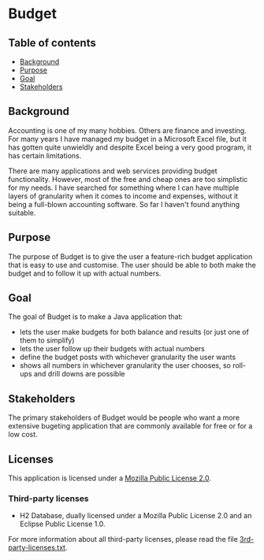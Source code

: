 # Budget

## Table of contents
* [Background](#background)
* [Purpose](#purpose)
* [Goal](#goal)
* [Stakeholders](#stakeholders)

## Background
Accounting is one of my many hobbies. Others are finance and investing. For 
many years I have managed my budget in a Microsoft Excel file, but it has 
gotten quite unwieldly and despite Excel being a very good program, it has 
certain limitations.

There are many applications and web services providing budget functionality. 
However, most of the free and cheap ones are too simplistic for my needs. I 
have searched for something where I can have multiple layers of granularity 
when it comes to income and expenses, without it being a full-blown accounting 
software. So far I haven't found anything suitable.

## Purpose
The purpose of Budget is to give the user a feature-rich budget application 
that is easy to use and customise. The user should be able to both make the 
budget and to follow it up with actual numbers.

## Goal
The goal of Budget is to make a Java application that:

* lets the user make budgets for both balance and results (or just one of them 
to simplify)
* lets the user follow up their budgets with actual numbers
* define the budget posts with whichever granularity the user wants
* shows all numbers in whichever granularity the user chooses, so roll-ups and 
drill downs are possible

## Stakeholders
The primary stakeholders of Budget would be people who want a more extensive 
bugeting application that are commonly available for free or for a low cost.

## Licenses
This application is licensed under a [Mozilla Public License 2.0][1].

### Third-party licenses
* H2 Database, dually licensed under a Mozilla Public License 2.0 and an 
Eclipse Public License 1.0.

For more information about all third-party licenses, please read the file 
[3rd-party-licenses.txt][2].

[1]: LICENSE
[2]: 3rd-parrty-licenses.txt
